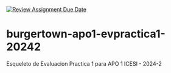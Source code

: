 [![Review Assignment Due Date](https://classroom.github.com/assets/deadline-readme-button-22041afd0340ce965d47ae6ef1cefeee28c7c493a6346c4f15d667ab976d596c.svg)](https://classroom.github.com/a/aEM2ykkJ)
# burgertown-apo1-evpractica1-20242
Esqueleto de Evaluacion Practica 1 para APO 1 ICESI - 2024-2
